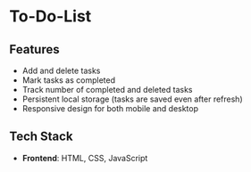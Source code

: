 # To-Do-List

## Features

- Add and delete tasks  
- Mark tasks as completed
- Track number of completed and deleted tasks  
- Persistent local storage (tasks are saved even after refresh)  
- Responsive design for both mobile and desktop  

## Tech Stack

- **Frontend**: HTML, CSS, JavaScript